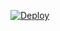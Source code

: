 <!-- ## Why this repo ?
WhatsAsena written by [Yusuf Usta](https://github.com/Quiec) has no more support.

## 🔎 What is WhatsAsena?
**WhatsAsena,** is a WhatsApp helper bot written by [Yusuf Usta](https://github.com/Quiec). Does not log into your account It is written on WhatsApp Web API.

## Setup
 -->
<!-- [![Run on Repl.it](https://repl.it/badge/github/Quiec/whatsasena)](https://repl.it/@Quiec/whatsasena) -->

[![Deploy](https://www.herokucdn.com/deploy/button.svg)](https://heroku.com/deploy?template=https://github.com/Shahid-KLDM/userbot)

<!-- ## Thanks To

- [Yusuf Usta](https://github.com/Quiec) for [WhatsAsena](https://github.com/yusufusta/WhatsAsena)
- [@adiwajshing](https://github.com/adiwajshing) for coded [Baileys](https://github.com/adiwajshing/Baileys) 

## License
This project is protected by `GNU General Public Licence v3.0` license.

### Disclaimer
`WhatsApp` name, its variations and the logo are registered trademarks of Facebook. We have nothing to do with the registered trademark
 -->
